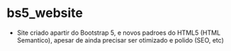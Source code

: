 # bs5_website

- Site criado apartir do Bootstrap 5, e novos padroes do HTML5 (HTML Semantico), apesar de ainda precisar ser otimizado e polido (SEO, etc)
